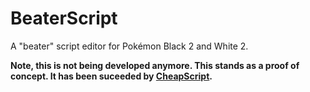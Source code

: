 # BeaterScript
A "beater" script editor for Pokémon Black 2 and White 2.

**Note, this is not being developed anymore. This stands as a proof of concept.
It has been suceeded by [CheapScript](https://github.com/CodenamePU/CheapScript).**
